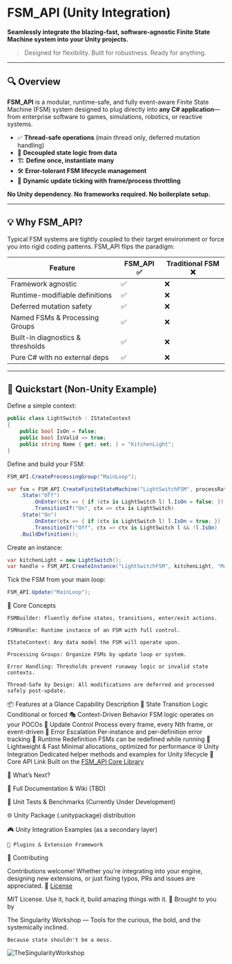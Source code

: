 # FSM_API (Unity Integration)

**Seamlessly integrate the blazing-fast, software-agnostic Finite State Machine system into your Unity projects.**

> Designed for flexibility. Built for robustness. Ready for anything.


---

## 🔍 Overview

**FSM_API** is a modular, runtime-safe, and fully event-aware Finite State Machine (FSM) system designed to plug directly into **any C# application**—from enterprise software to games, simulations, robotics, or reactive systems.

- ✅ **Thread-safe operations** (main thread only, deferred mutation handling)
- 🧠 **Decoupled state logic from data**
- 🏗️ **Define once, instantiate many**
- 🛠️ **Error-tolerant FSM lifecycle management**
- 🧪 **Dynamic update ticking with frame/process throttling**

**No Unity dependency. No frameworks required. No boilerplate setup.**

---

## 💡 Why FSM_API?

Typical FSM systems are tightly coupled to their target environment or force you into rigid coding patterns. FSM_API flips the paradigm:

| Feature                          | FSM_API ✅ | Traditional FSM ❌ |
|----------------------------------|------------|--------------------|
| Framework agnostic               | ✅         | ❌                 |
| Runtime-modifiable definitions   | ✅         | ❌                 |
| Deferred mutation safety         | ✅         | ❌                 |
| Named FSMs & Processing Groups   | ✅         | ❌                 |
| Built-in diagnostics & thresholds| ✅         | ❌                 |
| Pure C# with no external deps    | ✅         | ❌                 |

---

## 🚀 Quickstart (Non-Unity Example)

Define a simple context:

```csharp
public class LightSwitch : IStateContext
{
    public bool IsOn = false;
    public bool IsValid => true;
    public string Name { get; set; } = "KitchenLight";
}
 ````
Define and build your FSM:
```csharp
FSM_API.CreateProcessingGroup("MainLoop");

var fsm = FSM_API.CreateFiniteStateMachine("LightSwitchFSM", processRate: 1, processingGroup: "MainLoop")
    .State("Off")
        .OnEnter(ctx => { if (ctx is LightSwitch l) l.IsOn = false; })
        .TransitionIf("On", ctx => ctx is LightSwitch)
    .State("On")
        .OnEnter(ctx => { if (ctx is LightSwitch l) l.IsOn = true; })
        .TransitionIf("Off", ctx => ctx is LightSwitch l && !l.IsOn)
    .BuildDefinition();
 ````
Create an instance:
```csharp
var kitchenLight = new LightSwitch();
var handle = FSM_API.CreateInstance("LightSwitchFSM", kitchenLight, "MainLoop");
 ````
Tick the FSM from your main loop:
```csharp
FSM_API.Update("MainLoop");
 ````
🔧 Core Concepts

    FSMBuilder: Fluently define states, transitions, enter/exit actions.

    FSMHandle: Runtime instance of an FSM with full control.

    IStateContext: Any data model the FSM will operate upon.

    Processing Groups: Organize FSMs by update loop or system.

    Error Handling: Thresholds prevent runaway logic or invalid state contexts.

    Thread-Safe by Design: All modifications are deferred and processed safely post-update.

📦 Features at a Glance
Capability	Description
🔄 State Transition Logic	Conditional or forced
🎭 Context-Driven Behavior	FSM logic operates on your POCOs
🧪 Update Control	Process every frame, every Nth frame, or event-driven
🧯 Error Escalation	Per-instance and per-definition error tracking
🔁 Runtime Redefinition	FSMs can be redefined while running
🎯 Lightweight & Fast	Minimal allocations, optimized for performance
🌐 Unity Integration	Dedicated helper methods and examples for Unity lifecycle
🔬 Core API Link	Built on the [FSM_API Core Library](https://github.com/TrentBest/FSM_API)



📘 What’s Next?

📖 Full Documentation & Wiki (TBD)

🧪 Unit Tests & Benchmarks (Currently Under Development)

🌐 Unity Package (.unitypackage) distribution 

🎮 Unity Integration Examples (as a secondary layer)

    🔌 Plugins & Extension Framework

🤝 Contributing

Contributions welcome! Whether you're integrating into your engine, designing new extensions, or just fixing typos, PRs and issues are appreciated.
📄 [License](LICENSE.txt)

MIT License. Use it, hack it, build amazing things with it.
🧠 Brought to you by

The Singularity Workshop — Tools for the curious, the bold, and the systemically inclined.

    Because state shouldn't be a mess.

    
![TheSingularityWorkshop](https://github.com/user-attachments/assets/b94a9412-29f3-4b55-9d07-ddef3b57e082)
